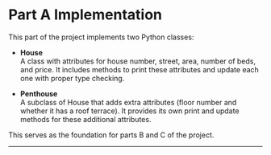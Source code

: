 # Part A Implementation

This part of the project implements two Python classes:

- **House**  
  A class with attributes for house number, street, area, number of beds, and price. It includes methods to print these attributes and update each one with proper type checking.

- **Penthouse**  
  A subclass of House that adds extra attributes (floor number and whether it has a roof terrace). It provides its own print and update methods for these additional attributes.

This serves as the foundation for parts B and C of the project.

---